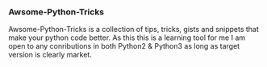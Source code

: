 ### Awsome-Python-Tricks

Awsome-Python-Tricks is a collection of tips, tricks, gists and snippets that make your python code better. As this this is a learning tool for me I am open to any conributions in both Python2 & Python3 as long as target version is clearly market.
